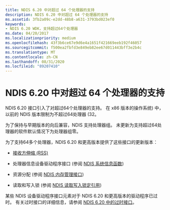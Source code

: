 ```yaml
---
title: NDIS 6.20 中对超过 64 个处理器的支持
description: NDIS 6.20 中对超过 64 个处理器的支持
ms.assetid: 3fb2a09c-e2dd-48b8-a631-3793bd023ef0
keywords:
- NDIS 6.20 WDK，支持超过64个处理器
ms.date: 04/20/2017
ms.localizationpriority: medium
ms.openlocfilehash: 43f3b6ce67e9d6e4a1651f421669eeb192f46057
ms.sourcegitcommit: f500ea2fbfd3e849eb82ee67d011443bff3e2b4c
ms.translationtype: MT
ms.contentlocale: zh-CN
ms.lasthandoff: 08/31/2020
ms.locfileid: "89207410"
---
```

# <a name="support-for-more-than-64-processors-in-ndis-620"></a>NDIS 6.20 中对超过 64 个处理器的支持





NDIS 6.20 接口引入了对超过64个处理器的支持。 在 x86 版本的操作系统) 中，以前的 NDIS 版本限制为不超过64处理器 (32。

为了保持与早期版本的向后兼容，NDIS 支持处理器组。 未更新为支持超过64处理器的软件默认情况下为处理器组零。

为了支持64多个处理器，NDIS 6.20 和更高版本提供了这些接口的更新版本：

-   [接收方伸缩 (RSS)](./receive-side-scaling-version-2-rssv2-.md)

-   处理器信息设备驱动程序接口 (参阅 [NDIS 系统信息函数](/windows-hardware/drivers/ddi/_netvista/)) 

-   资源分配 (参阅 [NDIS 内存管理接口](/windows-hardware/drivers/ddi/_netvista/)) 

-   读取和写入锁 (参阅 [NDIS 读取写入锁定引用](/windows-hardware/drivers/ddi/_netvista/)) 

某些 NDIS 设备驱动程序接口元素对于 NDIS 6.20 和更高版本的驱动程序已过时。 有关过时接口的详细信息，请参阅 [NDIS 6.20 中的过时接口](obsolete-interfaces-in-ndis-6-20.md)。

 

